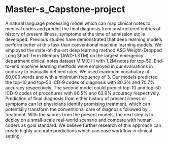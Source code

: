 # Master-s_Capstone-project
A natural language processing model which can map clinical notes to medical codes and predict the final diagnosis from 
unstructured entries of history of present illness, symptoms at the time of admission etc is developed. Previous studies have demonstrated 
that deep learning models perform better at this task than conventional machine learning models. We employed the state-of-the-art 
deep learning method ASG Weight-Dropped Long Short-Term Memory (AWD-LSTM) on the largest emergency department clinical notes dataset 
MIMIC III with 1.2M notes for top-50. End-to-end machine learning methods were employed in our evaluations in contrary to manually 
defined rules. We used maximum vocabulary of 60,000 words and with a minimum frequency of 3. Our models predicted the top-10 and 
top-50 ICD-9 codes of diagnosis with 80.3% and 70.7% accuracy respectively. The second model could predict top-10 and top-50 ICD-9 
codes of procedures with 80.5% and 63.9% accuracy respectively. Prediction of final diagnosis from either history of present illness 
or symptoms can let physicians identify promising treatment, which can potentially transform the conventional care of diagnosis 
followed by treatment. With the scores from the present models, the next step is to deploy on a small-scale real-world scenario and 
compare with human coders as gold standard. We believe further research of this approach can create highly accurate predictions which 
can ease workflow in clinical setting. 
